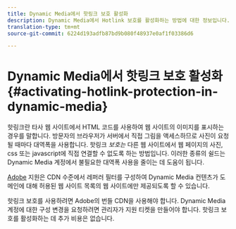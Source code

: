 ```yaml
---
title: Dynamic Media에서 핫링크 보호 활성화
description: Dynamic Media에서 Hotlink 보호를 활성화하는 방법에 대한 정보입니다.
translation-type: tm+mt
source-git-commit: 6224d193adfb87bd9b080f48937e0af1f03386d6

---
```



# Dynamic Media에서 핫링크 보호 활성화 {#activating-hotlink-protection-in-dynamic-media}

핫링크란 타사 웹 사이트에서 HTML 코드를 사용하여 웹 사이트의 이미지를 표시하는 경우를 말합니다. 방문자의 브라우저가 서버에서 직접 그림을 액세스하므로 사진이 요청될 때마다 대역폭을 사용합니다. 핫링크 *보호는* 다른 웹 사이트에서 웹 페이지의 사진, css 또는 javascript에 직접 연결할 수 없도록 하는 방법입니다. 이러한 종류의 쉴드는 Dynamic Media 계정에서 불필요한 대역폭 사용을 줄이는 데 도움이 됩니다.

[Adobe](https://helpx.adobe.com/support.html) 지원은 CDN 수준에서 레퍼러 필터를 구성하여 Dynamic Media 컨텐츠가 도메인에 대해 허용된 웹 사이트 목록의 웹 사이트에만 제공되도록 할 수 있습니다.

핫링크 보호를 사용하려면 Adobe의 번들 CDN을 사용해야 합니다. Dynamic Media 계정에 대한 구성 변경을 요청하려면 관리자가 지원 티켓을 만들어야 합니다. 핫링크 보호를 활성화하는 데 추가 비용은 없습니다.
